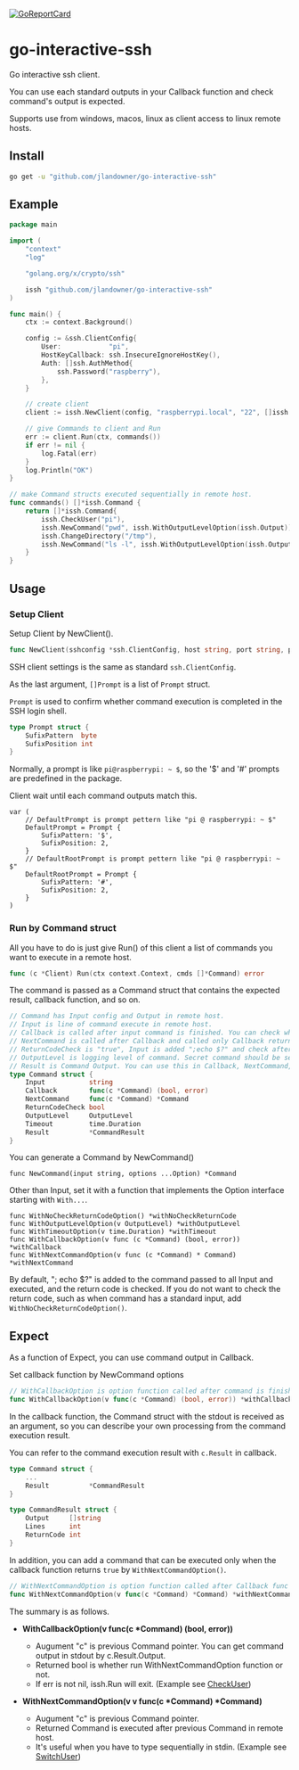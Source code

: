 [![GoReportCard](https://goreportcard.com/badge/github.com/jlandowner/go-interactive-ssh)](https://goreportcard.com/report/github.com/jlandowner/go-interactive-ssh)

# go-interactive-ssh

Go interactive ssh client. 

You can use each standard outputs in your Callback function and check command's output is expected. 

Supports use from windows, macos, linux as client access to linux remote hosts.

## Install

```bash
go get -u "github.com/jlandowner/go-interactive-ssh"
```

## Example

```go:example/main.go
package main

import (
	"context"
	"log"

	"golang.org/x/crypto/ssh"

	issh "github.com/jlandowner/go-interactive-ssh"
)

func main() {
	ctx := context.Background()

	config := &ssh.ClientConfig{
		User:            "pi",
		HostKeyCallback: ssh.InsecureIgnoreHostKey(),
		Auth: []ssh.AuthMethod{
			ssh.Password("raspberry"),
		},
	}

	// create client
	client := issh.NewClient(config, "raspberrypi.local", "22", []issh.Prompt{issh.DefaultPrompt})

	// give Commands to client and Run
	err := client.Run(ctx, commands())
	if err != nil {
		log.Fatal(err)
	}
	log.Println("OK")
}

// make Command structs executed sequentially in remote host.  
func commands() []*issh.Command {
	return []*issh.Command{
		issh.CheckUser("pi"),
		issh.NewCommand("pwd", issh.WithOutputLevelOption(issh.Output)),
		issh.ChangeDirectory("/tmp"),
		issh.NewCommand("ls -l", issh.WithOutputLevelOption(issh.Output)),
	}
}
```

## Usage

### Setup Client

Setup Client by NewClient().

```go:client.go
func NewClient(sshconfig *ssh.ClientConfig, host string, port string, prompts []Prompt) *Client 
```
SSH client settings is the same as standard `ssh.ClientConfig`.

As the last argument, `[]Prompt` is a list of `Prompt` struct.

`Prompt` is used to confirm whether command execution is completed in the SSH login shell.

```go:prompt.go
type Prompt struct {
    SufixPattern  byte
    SufixPosition int
}
```

Normally, a prompt is like `pi@raspberrypi: ~ $`, so the '$' and '#' prompts are predefined in the package.

Client wait until each command outputs match this.

```go: prompt.go
var (
	// DefaultPrompt is prompt pettern like "pi @ raspberrypi: ~ $"
	DefaultPrompt = Prompt {
		SufixPattern: '$',
		SufixPosition: 2,
	}
	// DefaultRootPrompt is prompt pettern like "pi @ raspberrypi: ~ $"
	DefaultRootPrompt = Prompt {
		SufixPattern: '#',
		SufixPosition: 2,
	}
)
```

### Run by Command struct

All you have to do is just give Run() of this client a list of commands you want to execute in a remote host.

```go:client.go
func (c *Client) Run(ctx context.Context, cmds []*Command) error
```

The command is passed as a Command struct that contains the expected result, callback function, and so on.

```go:command.go
// Command has Input config and Output in remote host.
// Input is line of command execute in remote host.
// Callback is called after input command is finished. You can check whether Output is exepected in this function.
// NextCommand is called after Callback and called only Callback returns "true". NextCommand cannot has another NextCommand.
// ReturnCodeCheck is "true", Input is added ";echo $?" and check after Output is 0. Also you can manage retrun code in Callback.
// OutputLevel is logging level of command. Secret command should be set Silent
// Result is Command Output. You can use this in Callback, NextCommand, DefaultNextCommand functions.
type Command struct {
	Input           string
	Callback        func(c *Command) (bool, error)
	NextCommand     func(c *Command) *Command
	ReturnCodeCheck bool
	OutputLevel     OutputLevel
	Timeout         time.Duration
	Result          *CommandResult
}
```

You can generate a Command by NewCommand()

```go: command.go
func NewCommand(input string, options ...Option) *Command
```

Other than Input, set it with a function that implements the Option interface starting with `With...`.


```go: option.go
func WithNoCheckReturnCodeOption() *withNoCheckReturnCode
func WithOutputLevelOption(v OutputLevel) *withOutputLevel
func WithTimeoutOption(v time.Duration) *withTimeout
func WithCallbackOption(v func (c *Command) (bool, error)) *withCallback
func WithNextCommandOption(v func (c *Command) * Command) *withNextCommand
```

By default, "; echo $?" is added to the command passed to all Input and executed, and the return code is checked.
If you do not want to check the return code, such as when command has a standard input, add `WithNoCheckReturnCodeOption()`.


## Expect

As a function of Expect, you can use command output in Callback.

Set callback function by NewCommand options

```go:option.go
// WithCallbackOption is option function called after command is finished
func WithCallbackOption(v func(c *Command) (bool, error)) *withCallback
```

In the callback function, the Command struct with the stdout is received as an argument, so you can describe your own processing from the command execution result.

You can refer to the command execution result with `c.Result` in callback.

```go:command.go
type Command struct {
	...
	Result          *CommandResult
}

type CommandResult struct {
	Output     []string
	Lines      int
	ReturnCode int
}
```

In addition, you can add a command that can be executed only when the callback function returns `true` by `WithNextCommandOption()`.

```go:option.go
// WithNextCommandOption is option function called after Callback func return true
func WithNextCommandOption(v func(c *Command) *Command) *withNextCommand
```

The summary is as follows.

- __WithCallbackOption(v func(c *Command) (bool, error))__
	- Augument "c" is previous Command pointer. You can get command output in stdout by c.Result.Output.
	- Returned bool is whether run WithNextCommandOption function or not.
	- If err is not nil, issh.Run will exit.
	(Example see [CheckUser](https://github.com/jlandowner/go-interactive-ssh/blob/master/commands.go#L64))

- __WithNextCommandOption(v v func(c *Command) *Command)__
	- Augument "c" is previous Command pointer.
	- Returned Command is executed after previous Command in remote host.
	- It's useful when you have to type sequentially in stdin. (Example see [SwitchUser](https://github.com/jlandowner/go-interactive-ssh/blob/master/commands.go#L28))
